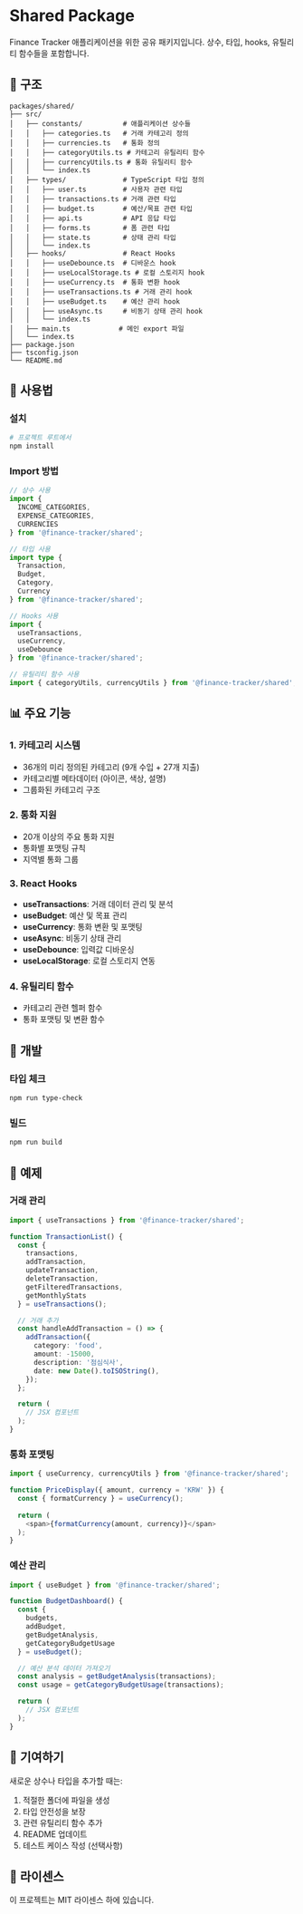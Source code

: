 # Shared Package

Finance Tracker 애플리케이션을 위한 공유 패키지입니다. 상수, 타입, hooks, 유틸리티 함수들을 포함합니다.

## 📁 구조

```
packages/shared/
├── src/
│   ├── constants/          # 애플리케이션 상수들
│   │   ├── categories.ts   # 거래 카테고리 정의
│   │   ├── currencies.ts   # 통화 정의
│   │   ├── categoryUtils.ts # 카테고리 유틸리티 함수
│   │   ├── currencyUtils.ts # 통화 유틸리티 함수
│   │   └── index.ts
│   ├── types/              # TypeScript 타입 정의
│   │   ├── user.ts         # 사용자 관련 타입
│   │   ├── transactions.ts # 거래 관련 타입
│   │   ├── budget.ts       # 예산/목표 관련 타입
│   │   ├── api.ts          # API 응답 타입
│   │   ├── forms.ts        # 폼 관련 타입
│   │   ├── state.ts        # 상태 관리 타입
│   │   └── index.ts
│   ├── hooks/              # React Hooks
│   │   ├── useDebounce.ts  # 디바운스 hook
│   │   ├── useLocalStorage.ts # 로컬 스토리지 hook
│   │   ├── useCurrency.ts  # 통화 변환 hook
│   │   ├── useTransactions.ts # 거래 관리 hook
│   │   ├── useBudget.ts    # 예산 관리 hook
│   │   ├── useAsync.ts     # 비동기 상태 관리 hook
│   │   └── index.ts
│   ├── main.ts            # 메인 export 파일
│   └── index.ts
├── package.json
├── tsconfig.json
└── README.md
```

## 🚀 사용법

### 설치

```bash
# 프로젝트 루트에서
npm install
```

### Import 방법

```typescript
// 상수 사용
import { 
  INCOME_CATEGORIES, 
  EXPENSE_CATEGORIES, 
  CURRENCIES 
} from '@finance-tracker/shared';

// 타입 사용
import type { 
  Transaction, 
  Budget, 
  Category, 
  Currency 
} from '@finance-tracker/shared';

// Hooks 사용
import { 
  useTransactions, 
  useCurrency, 
  useDebounce 
} from '@finance-tracker/shared';

// 유틸리티 함수 사용
import { categoryUtils, currencyUtils } from '@finance-tracker/shared';
```

## 📊 주요 기능

### 1. 카테고리 시스템
- 36개의 미리 정의된 카테고리 (9개 수입 + 27개 지출)
- 카테고리별 메타데이터 (아이콘, 색상, 설명)
- 그룹화된 카테고리 구조

### 2. 통화 지원
- 20개 이상의 주요 통화 지원
- 통화별 포맷팅 규칙
- 지역별 통화 그룹

### 3. React Hooks
- **useTransactions**: 거래 데이터 관리 및 분석
- **useBudget**: 예산 및 목표 관리
- **useCurrency**: 통화 변환 및 포맷팅
- **useAsync**: 비동기 상태 관리
- **useDebounce**: 입력값 디바운싱
- **useLocalStorage**: 로컬 스토리지 연동

### 4. 유틸리티 함수
- 카테고리 관련 헬퍼 함수
- 통화 포맷팅 및 변환 함수

## 🔧 개발

### 타입 체크
```bash
npm run type-check
```

### 빌드
```bash
npm run build
```

## 📝 예제

### 거래 관리
```typescript
import { useTransactions } from '@finance-tracker/shared';

function TransactionList() {
  const {
    transactions,
    addTransaction,
    updateTransaction,
    deleteTransaction,
    getFilteredTransactions,
    getMonthlyStats
  } = useTransactions();

  // 거래 추가
  const handleAddTransaction = () => {
    addTransaction({
      category: 'food',
      amount: -15000,
      description: '점심식사',
      date: new Date().toISOString(),
    });
  };

  return (
    // JSX 컴포넌트
  );
}
```

### 통화 포맷팅
```typescript
import { useCurrency, currencyUtils } from '@finance-tracker/shared';

function PriceDisplay({ amount, currency = 'KRW' }) {
  const { formatCurrency } = useCurrency();
  
  return (
    <span>{formatCurrency(amount, currency)}</span>
  );
}
```

### 예산 관리
```typescript
import { useBudget } from '@finance-tracker/shared';

function BudgetDashboard() {
  const {
    budgets,
    addBudget,
    getBudgetAnalysis,
    getCategoryBudgetUsage
  } = useBudget();

  // 예산 분석 데이터 가져오기
  const analysis = getBudgetAnalysis(transactions);
  const usage = getCategoryBudgetUsage(transactions);

  return (
    // JSX 컴포넌트
  );
}
```

## 🤝 기여하기

새로운 상수나 타입을 추가할 때는:

1. 적절한 폴더에 파일을 생성
2. 타입 안전성을 보장
3. 관련 유틸리티 함수 추가
4. README 업데이트
5. 테스트 케이스 작성 (선택사항)

## 📄 라이센스

이 프로젝트는 MIT 라이센스 하에 있습니다.